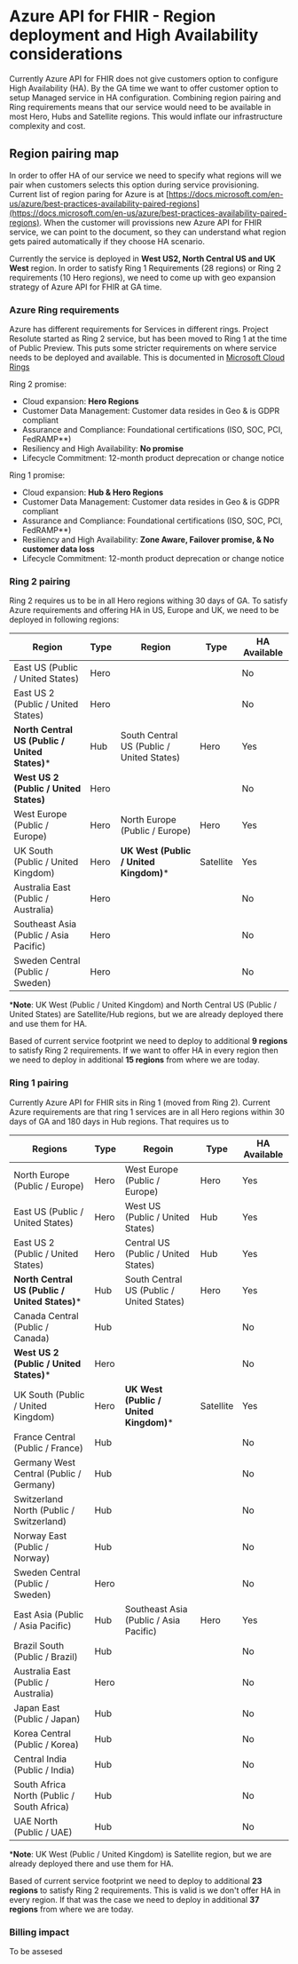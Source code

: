 # Azure API for FHIR - Region deployment and High Availability considerations

Currently Azure API for FHIR does not give customers option to configure High Availability (HA).
By the GA time we want to offer customer option to setup Managed service in HA configuration.
Combining region pairing and Ring requirements means that our service would need to be available in most Hero, Hubs and Satellite regions. This would inflate our infrastructure complexity and cost.

## Region pairing map

In order to offer HA of our service we need to specify what regions will we pair when customers selects this option during service provisioning. Current list of region paring for Azure is at [https://docs.microsoft.com/en-us/azure/best-practices-availability-paired-regions](https://docs.microsoft.com/en-us/azure/best-practices-availability-paired-regions). When the customer will provissions new Azure API for FHIR service, we can point to the document, so they can understand what region gets paired automatically if they choose HA scenario.

Currently the service is deployed in **West US2, North Central US and UK West** region. In order to satisfy Ring 1 Requirements (28 regions) or Ring 2 requirements (10 Hero regions), we need to come up with geo expansion strategy of Azure API for FHIR at GA time.

### Azure Ring requirements 
Azure has different requirements for Services in different rings. Project Resolute started as Ring 2 service, but has been moved to Ring 1 at the time of Public Preview. This puts some stricter requirements on where service needs to be deployed and available. 
This is documented in [Microsoft Cloud Rings](https://microsoft.sharepoint.com/teams/azureecosystem/servicerings/Shared%20Documents/Sc%20Rings/Microsoft%20Cloud%20Rings%20-%20Scandium.docx?web=1)

Ring 2 promise:
* Cloud expansion: **Hero Regions**
* Customer Data Management: Customer data resides in Geo & is GDPR compliant
* Assurance and Compliance: Foundational certifications (ISO, SOC, PCI, FedRAMP**)
* Resiliency and High Availability: **No promise**
* Lifecycle Commitment: 12-month product deprecation or change notice

Ring 1 promise:
* Cloud expansion: **Hub & Hero Regions**
* Customer Data Management: Customer data resides in Geo & is GDPR compliant
* Assurance and Compliance: Foundational certifications (ISO, SOC, PCI, FedRAMP**)
* Resiliency and High Availability: **Zone Aware, Failover promise, & No customer data loss**
* Lifecycle Commitment: 12-month product deprecation or change notice

### Ring 2 pairing

Ring 2 requires us to be in all Hero regions withing 30 days of GA. To satisfy Azure requirements and offering HA in US, Europe and UK, we need to be deployed in following regions:

| Region  |Type|Region|Type  | HA Available |
|-------|------|------|----|----|
|East US (Public / United States)|Hero | ||No|
|East US 2 (Public / United States)|Hero| ||No |
|**North Central US (Public / United States)*** |Hub|South Central US (Public / United States)|Hero|Yes |
|**West US 2 (Public / United States)** |Hero| ||No |
|West Europe (Public / Europe) |Hero|North Europe (Public / Europe) |Hero|Yes|
|UK South (Public / United Kingdom) |Hero|**UK West (Public / United Kingdom)*** |Satellite|Yes |
|Australia East (Public / Australia) |Hero | ||No|
|Southeast Asia (Public / Asia Pacific) |Hero | ||No |
|Sweden Central (Public / Sweden) |Hero|||No |

***Note**: UK West (Public / United Kingdom) and North Central US (Public / United States)  are Satellite/Hub regions, but we are already deployed there and use them for HA.

Based of current service footprint we need to deploy to additional **9 regions** to satisfy Ring 2 requirements. If we want to offer HA in every region then we need to deploy in additional **15 regions** from where we are today.

### Ring 1 pairing

Currently Azure API for FHIR sits in Ring 1 (moved from Ring 2). Current Azure requirements are that ring 1 services are in all Hero regions within 30 days of GA and 180 days in Hub regions. That requires us to 

|Regions  |Type|Regoin | Type| HA Available |
|-------|------|-----|-----|----|
|North Europe (Public / Europe) |Hero|West Europe (Public / Europe)| Hero| Yes|
|East US (Public / United States)|Hero|West US (Public / United States) |Hub|Yes|
|East US 2 (Public / United States)|Hero|Central US (Public / United States)|Hub| Yes|
|**North Central US (Public / United States)*** |Hub|South Central US (Public / United States) |Hero|Yes|
|Canada Central (Public / Canada)|Hub|||No|
|**West US 2 (Public / United States)***|Hero|||No|
|UK South (Public / United Kingdom)|Hero|**UK West (Public / United Kingdom)*** |Satellite|Yes|
|France Central (Public / France) |Hub|||No|
|Germany West Central (Public / Germany)|Hub|| |No|
|Switzerland North (Public / Switzerland)|Hub|| |No|
|Norway East (Public / Norway)|Hub|||No|
|Sweden Central (Public / Sweden)|Hero|||No|
|East Asia (Public / Asia Pacific)|Hub|Southeast Asia (Public / Asia Pacific)|Hero|Yes|
|Brazil South (Public / Brazil)|Hub|||No|
|Australia East (Public / Australia)|Hero|||No|
|Japan East (Public / Japan)|Hub|||No|
|Korea Central (Public / Korea)|Hub|||No|
|Central India (Public / India)|Hub|||No|
|South Africa North (Public / South Africa)|Hub|||No|
|UAE North (Public / UAE)|Hub|||No|

***Note**: UK West (Public / United Kingdom) is Satellite region, but we are already deployed there and use them for HA.

Based of current service footprint we need to deploy to additional **23 regions** to satisfy Ring 2 requirements. This is valid is we don't offer HA in every region. If that was the case we need to deploy in additional **37 regions** from where we are today.

### Billing impact

To be assesed
